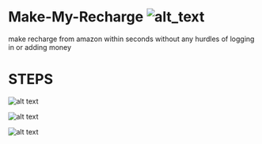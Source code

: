 # Make-My-Recharge ![alt_text](https://images-na.ssl-images-amazon.com/images/I/41dH2-IMFmL._SY355_.png)
make recharge from amazon within seconds without any hurdles of logging in or adding money 

# STEPS

![alt text](https://i.ibb.co/p2wvJxv/Capture0.png)

![alt text](https://i.ibb.co/6ymr32k/Capture2.png)

![alt text](https://i.ibb.co/6H3YfTz/Capture1.png)




